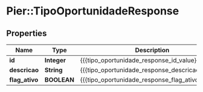 # Pier::TipoOportunidadeResponse

## Properties
Name | Type | Description | Notes
------------ | ------------- | ------------- | -------------
**id** | **Integer** | {{{tipo_oportunidade_response_id_value}}} | 
**descricao** | **String** | {{{tipo_oportunidade_response_descricao_value}}} | 
**flag_ativo** | **BOOLEAN** | {{{tipo_oportunidade_response_flag_ativo_value}}} | 


